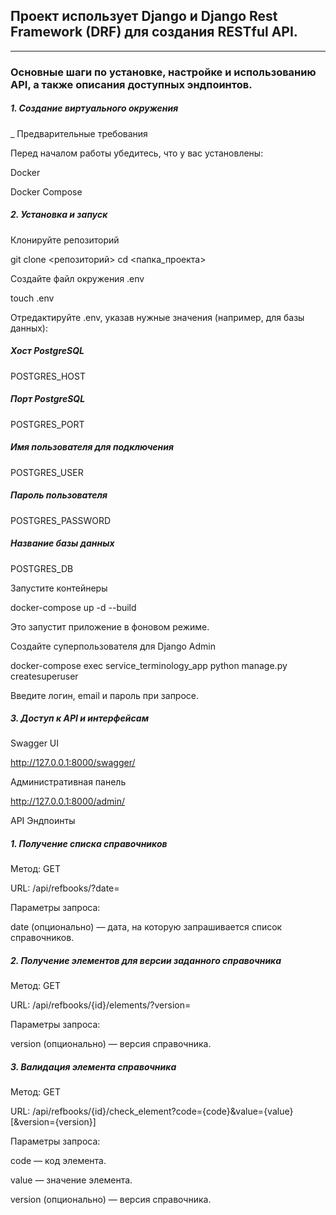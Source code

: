 ## Проект использует Django и Django Rest Framework (DRF) для создания RESTful API.
---
### Основные шаги по установке, настройке и использованию API, а также описания доступных эндпоинтов.

##### ***1. Создание виртуального окружения***
_
Предварительные требования

Перед началом работы убедитесь, что у вас установлены:

Docker

Docker Compose

##### ***2. Установка и запуск***

Клонируйте репозиторий

git clone <репозиторий>
cd <папка_проекта>

Создайте файл окружения .env

touch .env

Отредактируйте .env, указав нужные значения (например, для базы данных):

##### Хост PostgreSQL
POSTGRES_HOST
##### Порт PostgreSQL
POSTGRES_PORT
##### Имя пользователя для подключения
POSTGRES_USER
##### Пароль пользователя
POSTGRES_PASSWORD
##### Название базы данных
POSTGRES_DB

Запустите контейнеры

docker-compose up -d --build

Это запустит приложение в фоновом режиме.

Создайте суперпользователя для Django Admin

docker-compose exec service_terminology_app python manage.py createsuperuser

Введите логин, email и пароль при запросе.

##### 3. Доступ к API и интерфейсам

Swagger UI

http://127.0.0.1:8000/swagger/

Административная панель

http://127.0.0.1:8000/admin/

API Эндпоинты

##### 1. Получение списка справочников

Метод: GET

URL: /api/refbooks/?date=

Параметры запроса:

date (опционально) — дата, на которую запрашивается список справочников.

##### 2. Получение элементов для версии заданного справочника

Метод: GET

URL: /api/refbooks/{id}/elements/?version=

Параметры запроса:

version (опционально) — версия справочника.

##### 3. Валидация элемента справочника

Метод: GET

URL: /api/refbooks/{id}/check_element?code={code}&value={value}[&version={version}]

Параметры запроса:

code — код элемента.

value — значение элемента.

version (опционально) — версия справочника.

